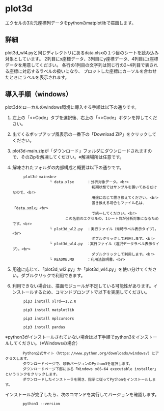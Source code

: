 # plot3d
エクセルの3次元座標列データをpythonのmatplotlibで描画します。

## 詳細
plot3d_wl4.pyと同じディレクトリにあるdata.xlsxの１つ目のシートを読み込み対象としています。
2列目にx座標データ、3列目にy座標データ、4列目にz座標データを用意してください。
各行の1列目の文字列は同じ行の2~4列目で表される座標に対応するラベルの扱いになり、
プロットした座標にカーソルを合わせたときにラベルを表示されます。

## 導入手順（windows）
plot3dをローカルのwindows環境に導入する手順は以下の通りです。

1. 左上の「<>Code」タブを選択後、右上の「<>Code」ボタンを押してください。<br>
2. 出てくるポップアップ風表示の一番下の「Download ZIP」をクリックしてください。<br>
3. plot3d-main.zipが「ダウンロード」フォルダにダウンロードされますので、そのZipを解凍してください。※解凍場所は任意です。<br>
4. 解凍されたフォルダの内部構成と概要は以下の通りです。<br>

            plot3d-main<br>
                        └ data.xlsx　　　 ：分析対象データ。<br>
                                           初期状態ではサンプルを置いてあるだけなので、<br>
                                           用途に応じて置き換えてください。<br>
                                           置き換える場合もファイル名は、「data.xmlx」<br>
                                           で統一してください。<br>
                               この名前のエクセルの、1シート目が分析対象になるためです。<br>
                        └ plot3d_wl2.py  ：実行ファイル（常時ラベル表示タイプ）。<br>
                                           ダブルクリックして利用します。<br>
                        └ plot3d_wl4.py　：実行ファイル（選択データラベル表示タイプ）。<br>
                                           ダブルクリックして利用します。<br>
                        └ README.MD　　　 ：利用法説明書。<br>

5. 用途に応じて、「plot3d_wl2.py」か「plot3d_wl4.py」を使い分けてください。ダブルクリックで利用できます。
6. 利用できない場合は、描画モジュールが不足している可能性があります。インストールするため、コマンドプロンプトで以下を実施してください。


            pip3 install xlrd==1.2.0

            pip3 install matplotlib

            pip3 install mplcursors

            pip3 install pandas


※python3がインストールされていない場合は以下手順でpython3をインストールしてください。（※Windowsの場合）

            Python公式サイト（https://www.python.org/downloads/windows/）にアクセスします。
            ダウンロードページで、最新バージョンのPython3を選択します。
            ダウンロードページ下部にある「Windows x86-64 executable installer」というリンクをクリックします。
            ダウンロードしたインストーラを開き、指示に従ってPythonをインストールします。

インストールが完了したら、次のコマンドを実行してバージョンを確認します。

            python3 --version
